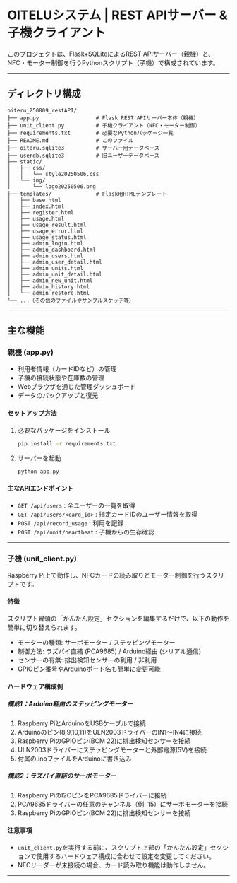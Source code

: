 # OITELUシステム | REST APIサーバー & 子機クライアント

このプロジェクトは、Flask+SQLiteによるREST APIサーバー（親機）と、NFC・モーター制御を行うPythonスクリプト（子機）で構成されています。

---

## ディレクトリ構成

```
oiteru_250809_restAPI/
├── app.py                  # Flask REST APIサーバー本体（親機）
├── unit_client.py          # 子機クライアント（NFC・モーター制御）
├── requirements.txt        # 必要なPythonパッケージ一覧
├── README.md               # このファイル
├── oiteru.sqlite3          # サーバー用データベース
├── userdb.sqlite3          # 旧ユーザーデータベース
├── static/
│   ├── css/
│   │   └── style20250506.css
│   └── img/
│       └── logo20250506.png
├── templates/              # Flask用HTMLテンプレート
│   ├── base.html
│   ├── index.html
│   ├── register.html
│   ├── usage.html
│   ├── usage_result.html
│   ├── usage_error.html
│   ├── usage_status.html
│   ├── admin_login.html
│   ├── admin_dashboard.html
│   ├── admin_users.html
│   ├── admin_user_detail.html
│   ├── admin_units.html
│   ├── admin_unit_detail.html
│   ├── admin_new_unit.html
│   ├── admin_history.html
│   └── admin_restore.html
└── ...（その他のファイルやサンプルスケッチ等）
```

---

## 主な機能

### 親機 (app.py)

- 利用者情報（カードIDなど）の管理
- 子機の接続状態や在庫数の管理
- Webブラウザを通じた管理ダッシュボード
- データのバックアップと復元

#### セットアップ方法

1. 必要なパッケージをインストール
    ```sh
    pip install -r requirements.txt
    ```
2. サーバーを起動
    ```sh
    python app.py
    ```

#### 主なAPIエンドポイント

- `GET /api/users` : 全ユーザーの一覧を取得
- `GET /api/users/<card_id>` : 指定カードIDのユーザー情報を取得
- `POST /api/record_usage` : 利用を記録
- `POST /api/unit/heartbeat` : 子機からの生存確認

---

### 子機 (unit_client.py)

Raspberry Pi上で動作し、NFCカードの読み取りとモーター制御を行うスクリプトです。

#### 特徴

スクリプト冒頭の「かんたん設定」セクションを編集するだけで、以下の動作を簡単に切り替えられます。

- モーターの種類: サーボモーター / ステッピングモーター
- 制御方法: ラズパイ直結 (PCA9685) / Arduino経由 (シリアル通信)
- センサーの有無: 排出検知センサーの利用 / 非利用
- GPIOピン番号やArduinoポート名も簡単に変更可能

#### ハードウェア構成例

##### 構成1：Arduino経由のステッピングモーター

1. Raspberry PiとArduinoをUSBケーブルで接続
2. Arduinoのピン(8,9,10,11)をULN2003ドライバーのIN1〜IN4に接続
3. Raspberry PiのGPIOピン(BCM 22)に排出検知センサーを接続
4. ULN2003ドライバーにステッピングモーターと外部電源(5V)を接続
5. 付属の.inoファイルをArduinoに書き込み

##### 構成2：ラズパイ直結のサーボモーター

1. Raspberry PiのI2CピンをPCA9685ドライバーに接続
2. PCA9685ドライバーの任意のチャンネル（例: 15）にサーボモーターを接続
3. Raspberry PiのGPIOピン(BCM 22)に排出検知センサーを接続

#### 注意事項

- `unit_client.py`を実行する前に、スクリプト上部の「かんたん設定」セクションで使用するハードウェア構成に合わせて設定を変更してください。
- NFCリーダーが未接続の場合、カード読み取り機能は動作しません。

---
